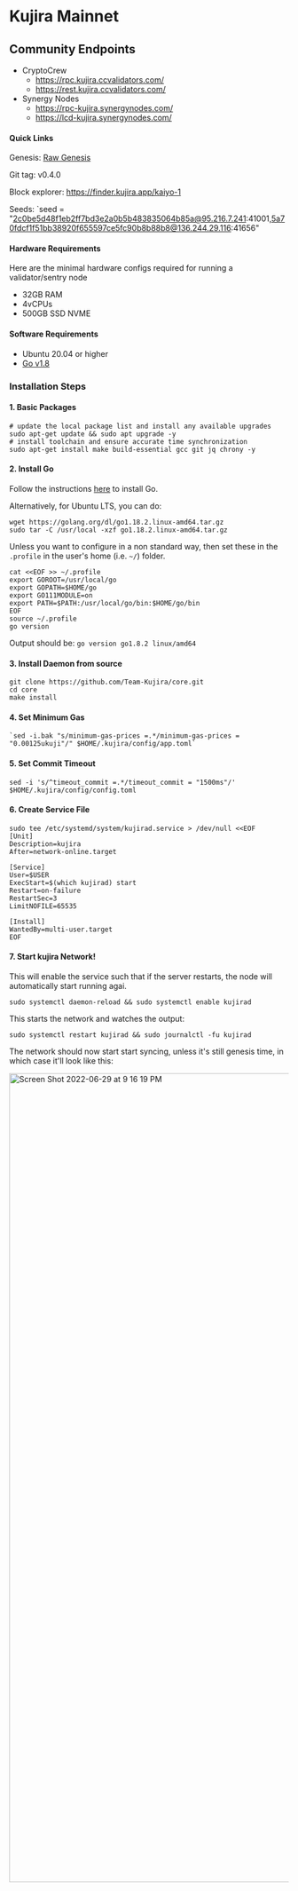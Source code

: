 # Kujira Mainnet

## Community Endpoints

- CryptoCrew
  - https://rpc.kujira.ccvalidators.com/
  - https://rest.kujira.ccvalidators.com/
- Synergy Nodes
  - https://rpc-kujira.synergynodes.com/
  - https://lcd-kujira.synergynodes.com/

#### Quick Links

Genesis: [Raw Genesis](https://raw.githubusercontent.com/Team-Kujira/networks/master/mainnet/kaiyo-1.json)

Git tag: v0.4.0

Block explorer: https://finder.kujira.app/kaiyo-1

Seeds: `seed = "2c0be5d48f1eb2ff7bd3e2a0b5b483835064b85a@95.216.7.241:41001,5a70fdcf1f51bb38920f655597ce5fc90b8b88b8@136.244.29.116:41656"

#### Hardware Requirements

Here are the minimal hardware configs required for running a validator/sentry node

- 32GB RAM
- 4vCPUs
- 500GB SSD NVME

#### Software Requirements

- Ubuntu 20.04 or higher
- [Go v1.8](https://golang.org/doc/install)

### Installation Steps

#### 1. Basic Packages

```bash:
# update the local package list and install any available upgrades
sudo apt-get update && sudo apt upgrade -y
# install toolchain and ensure accurate time synchronization
sudo apt-get install make build-essential gcc git jq chrony -y
```

#### 2. Install Go

Follow the instructions [here](https://golang.org/doc/install) to install Go.

Alternatively, for Ubuntu LTS, you can do:

```bash:
wget https://golang.org/dl/go1.18.2.linux-amd64.tar.gz
sudo tar -C /usr/local -xzf go1.18.2.linux-amd64.tar.gz
```

Unless you want to configure in a non standard way, then set these in the `.profile` in the user's home (i.e. `~/`) folder.

```bash:
cat <<EOF >> ~/.profile
export GOROOT=/usr/local/go
export GOPATH=$HOME/go
export GO111MODULE=on
export PATH=$PATH:/usr/local/go/bin:$HOME/go/bin
EOF
source ~/.profile
go version
```

Output should be: `go version go1.8.2 linux/amd64`

#### 3. Install Daemon from source

```bash:
git clone https://github.com/Team-Kujira/core.git
cd core
make install
```

#### 4. Set Minimum Gas

```bash:
`sed -i.bak "s/minimum-gas-prices =.*/minimum-gas-prices = "0.00125ukuji"/" $HOME/.kujira/config/app.toml`
```

#### 5. Set Commit Timeout

```bash:
sed -i 's/^timeout_commit =.*/timeout_commit = "1500ms"/' $HOME/.kujira/config/config.toml
```

#### 6. Create Service File

```bash:
sudo tee /etc/systemd/system/kujirad.service > /dev/null <<EOF
[Unit]
Description=kujira
After=network-online.target

[Service]
User=$USER
ExecStart=$(which kujirad) start
Restart=on-failure
RestartSec=3
LimitNOFILE=65535

[Install]
WantedBy=multi-user.target
EOF
```

#### 7. Start kujira Network!

This will enable the service such that if the server restarts, the node will
automatically start running agai.

```
sudo systemctl daemon-reload && sudo systemctl enable kujirad
```

This starts the network and watches the output:

```
sudo systemctl restart kujirad && sudo journalctl -fu kujirad
```

The network should now start start syncing, unless it's still genesis time, in which case it'll look like this:

<img width="1458" alt="Screen Shot 2022-06-29 at 9 16 19 PM" src="https://user-images.githubusercontent.com/9121234/176572030-c05e17b8-d8c0-4214-a326-3146972207ad.png">

